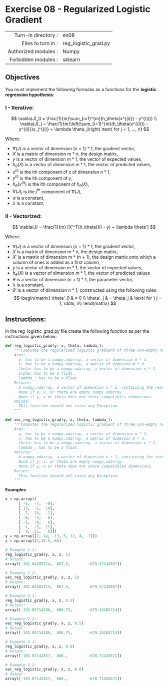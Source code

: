 # Exercise 08 - Regularized Logistic Gradient

|                         |                    |
| -----------------------:| ------------------ |
|   Turn-in directory :   |  ex08              |
|   Files to turn in :    |  reg_logistic_grad.py|
|   Authorized modules :  |  Numpy             |
|   Forbidden modules :   |  sklearn           |

## Objectives 
You must implement the following formulas as a functions for the **logistic regression hypothesis**:

### I - Iterative:
$$
\nabla(J)_0 = \frac{1}{m}\sum_{i=1}^{m}(h_\theta(x^{(i)}) - y^{(i)}) \\
\nabla(J)_j = \frac{1}{m}\left(\sum_{i=1}^{m}(h_\theta(x^{(i)}) - y^{(i)})x_j^{(i)} + \lambda \theta_j\right) \text{ for j = 1, ..., n}
$$

Where:  
- $\nabla(J)$ is a vector of dimension (n + 1) * 1, the gradient vector,
- $X$ is a matrix of dimension m * n, the design matrix,
- $y$ is a vector of dimension $m * 1$, the vector of expected values,
- $h_\theta(X)$ is a vector of dimension $m * 1$, the vector of predicted values,
- $x^{(i)}$ is the ith component of $x$ of dimension n * 1,
- $y^{(i)}$ is the ith component of $y$,
- $h_\theta(x^{(i)})$ is the ith component of $h_\theta(X)$,
- $\nabla(J)_j$ is the $j^{th}$ component of $\nabla(J)$,
- $\alpha$ is a constant,
- $\lambda$ is a constant,

### II - Vectorized:
$$
\nabla(J) = \frac{1}{m} [X'^T(h_\theta(X) - y) + \lambda \theta']
$$  

Where:  
- $\nabla(J)$ is a vector of dimension (n + 1) * 1, the gradient vector,
- $X$ is a matrix of dimension m * n, the design matrix,
- $X'$ is a matrix of dimension m * (n + 1), the design matrix onto which a column of ones is added as a first column,
- $y$ is a vector of dimension m * 1, the vector of expected values,
- $h_\theta(X)$ is a vector of dimension $m * 1$, the vector of predicted values  
- $\theta$ is a vector of dimension (n + 1) * 1, the parameter vector,
- $\lambda$ is a constant,
- $\theta'$ is a vector of dimension n * 1, constructed using the following rules: 
$$
\begin{matrix}
\theta'_0 & =  0 \\
\theta'_j & =  \theta_j & \text{ for } j = 1, \dots, n\\    
\end{matrix}
$$


## Instructions:
In the reg_logistic_grad.py file create the following function as per the instructions given below:
```python
def reg_logistic_grad(y, x, theta, lambda_):
    """Computes the regularized logistic gradient of three non-empty numpy.ndarray, with two for-loop. The three arrays must have compatible dimensions.
    Args:
      y: has to be a numpy.ndarray, a vector of dimension m * 1.
      x: has to be a numpy.ndarray, a matrix of dimesion m * n.
      theta: has to be a numpy.ndarray, a vector of dimension n * 1.
      alpha: has to be a float.
      lambda_: has to be a float.
    Returns:
      A numpy.ndarray, a vector of dimension n * 1, containing the results of the formula for all j.
      None if y, x, or theta are empty numpy.ndarray.
      None if y, x or theta does not share compatibles dimensions.
    Raises:
      This function should not raise any Exception.
    """

def vec_reg_logistic_grad(y, x, theta, lambda_):
    """Computes the regularized logistic gradient of three non-empty numpy.ndarray, without any for-loop. The three arrays must have compatible dimensions.
    Args:
      y: has to be a numpy.ndarray, a vector of dimension m * 1.
      x: has to be a numpy.ndarray, a matrix of dimesion m * n.
      theta: has to be a numpy.ndarray, a vector of dimension n * 1.
      lambda_: has to be a float.
    Returns:
      A numpy.ndarray, a vector of dimension n * 1, containing the results of the formula for all j.
      None if y, x, or theta are empty numpy.ndarray.
      None if y, x or theta does not share compatibles dimensions.
    Raises:
      This function should not raise any Exception.
    """
```

**Examples**
```python
x = np.array([
      [ -6,  -7,  -9],
      [ 13,  -2,  14],
      [ -7,  14,  -1],
      [ -8,  -4,   6],
      [ -5,  -9,   6],
      [  1,  -5,  11],
      [  9, -11,   8]])
y = np.array([2, 14, -13, 5, 12, 4, -19])
z = np.array([3,10.5,-6])

# Example 1.1:
reg_logistic_grad(y, x, z, 1)
# Output:
array([-192.64285714,  887.5,        -679.57142857])

# Example 1.2:
vec_reg_logistic_grad(y, x, z, 1)
# Output:
array([-192.64285714,  887.5,        -679.57142857])

# Example 2.1:
reg_logistic_grad(y, x, z, 0.5)
# Output:
array([-192.85714286,  886.75,       -679.14285714])

# Example 2.2:
vec_reg_logistic_grad(y, x, z, 0.5)
# Output:
array([-192.85714286,  886.75,       -679.14285714])

# Example 3.1:
reg_logistic_grad(y, x, z, 0.0)
# Output:
array([-193.07142857,  886.,         -678.71428571])

# Example 3.2:
vec_reg_logistic_grad(y, x, z, 0.0)
# Output:
array([-193.07142857,  886.,         -678.71428571])
```
